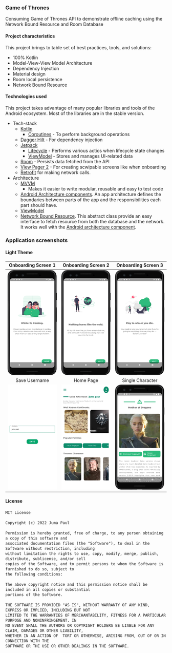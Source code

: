 ### Game of Thrones
Consuming Game of Thrones API to demonstrate offline caching using the Network Bound Resource and Room Database

#### Project characteristics

This project brings to table set of best practices, tools, and solutions:

* 100% Kotlin
* Model-View-View Model Architecture
* Dependency Injection
* Material design
* Room local persistence
* Network Bound Resource

#### Technologies used

This project takes advantage of many popular libraries and tools of the Android ecosystem. Most of
the libraries are in the stable version.

* Tech-stack
    * [Kotlin](https://kotlinlang.org/)
        + [Coroutines](https://kotlinlang.org/docs/reference/coroutines-overview.html) - To perform
          background operations
    * [Dagger Hilt](https://dagger.dev/hilt/) - For dependency injection
    * [Jetpack](https://developer.android.com/jetpack)
        * [Lifecycle](https://developer.android.com/topic/libraries/architecture/lifecycle) -
          Performs various actios when lifecycle state changes
        * [ViewModel](https://developer.android.com/topic/libraries/architecture/viewmodel) - Stores
          and manages UI-related data
    * [Room](https://developer.android.com/training/data-storage/room) - Persists data fetched from the API 
    * [View Pager 2](https://developer.android.com/guide/navigation/navigation-swipe-view-2) - For creating scwipable screens like when onboarding
    * [Retrofit](https://github.com/square/retrofit) for making network calls.
* Architecture
    * [MVVM](https://developer.android.com/jetpack/guide?gclid=CjwKCAiAvaGRBhBlEiwAiY-yMLJgFw8dtzM8r78wKMlnykKhTDwh5vx4ZOGqGBbXQ8PEFlYsS_b_oBoCRGoQAvD_BwE&gclsrc=aw.ds)
        - Makes it easier to write modular, reusable and easy to test code
    * [Android Architecture components](https://developer.android.com/topic/libraries/architecture). An app architecture defines the boundaries between parts of the app and the responsibilities each part should have. 
    * [ViewModel](https://developer.android.com/topic/libraries/architecture/viewmodel)
    * [Network Bound Resource](https://medium.com/android-news/making-android-jetpacks-networkboundresource-work-in-offline-mode-fd06ef545ec1). This abstract class provide an easy interface to fetch resource from both the database and the network. It works well with the [Android architecture component](https://developer.android.com/topic/architecture).

### Application screenshots

#### Light Theme

Onboarding Screen 1           |  Onboarding Screen 2             | Onboarding Screen 3             |
:-------------------------:|:-------------------------:|:-------------------------:|
![Onboarding Screen 1  ](images/onboard1-light.png)  |  ![ Onboarding Screen 2   ](images/onboard2-ligh.png)|  ![Onboarding Screen 3 ](images/onboard3-light.png)| 
Save Username          |  Home Page           | Single Character            |
![Save Username ](images/profile-name-light.jpeg)  |  ![Home Page  ](images/home-page-light.jpeg)|  ![Single Character](images/single-character-light.png)| 


#### License

 ```
 MIT License
 
 Copyright (c) 2022 Juma Paul
 
 Permission is hereby granted, free of charge, to any person obtaining a copy of this software and 
 associated documentation files (the "Software"), to deal in the Software without restriction, including 
 without limitation the rights to use, copy, modify, merge, publish, distribute, sublicense, and/or sell 
 copies of the Software, and to permit persons to whom the Software is furnished to do so, subject to 
 the following conditions:
 
 The above copyright notice and this permission notice shall be included in all copies or substantial 
 portions of the Software.
 
 THE SOFTWARE IS PROVIDED "AS IS", WITHOUT WARRANTY OF ANY KIND, EXPRESS OR IMPLIED, INCLUDING BUT NOT 
 LIMITED TO THE WARRANTIES OF MERCHANTABILITY, FITNESS FOR A PARTICULAR PURPOSE AND NONINFRINGEMENT. IN 
 NO EVENT SHALL THE AUTHORS OR COPYRIGHT HOLDERS BE LIABLE FOR ANY CLAIM, DAMAGES OR OTHER LIABILITY, 
 WHETHER IN AN ACTION OF  TORT OR OTHERWISE, ARISING FROM, OUT OF OR IN CONNECTION WITH THE 
 SOFTWARE OR THE USE OR OTHER DEALINGS IN THE SOFTWARE.
 ```
